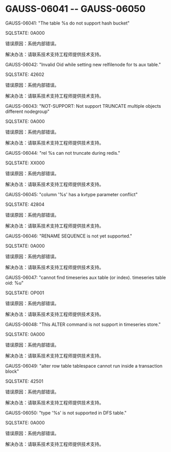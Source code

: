 # GAUSS-06041 -- GAUSS-06050

GAUSS-06041: "The table %s do not support hash bucket"

SQLSTATE: 0A000

错误原因：系统内部错误。

解决办法：请联系技术支持工程师提供技术支持。

GAUSS-06042: "Invalid Oid while setting new relfilenode for ts aux table."

SQLSTATE: 42602

错误原因：系统内部错误。

解决办法：请联系技术支持工程师提供技术支持。

GAUSS-06043: "NOT-SUPPORT: Not support TRUNCATE multiple objects different nodegroup"

SQLSTATE: 0A000

错误原因：系统内部错误。

解决办法：请联系技术支持工程师提供技术支持。

GAUSS-06044: "rel %s can not truncate during redis."

SQLSTATE: XX000

错误原因：系统内部错误。

解决办法：请联系技术支持工程师提供技术支持。

GAUSS-06045: "column '%s' has a kvtype parameter conflict"

SQLSTATE: 42804

错误原因：系统内部错误。

解决办法：请联系技术支持工程师提供技术支持。

GAUSS-06046: "RENAME SEQUENCE is not yet supported."

SQLSTATE: 0A000

错误原因：系统内部错误。

解决办法：请联系技术支持工程师提供技术支持。

GAUSS-06047: "cannot find timeseries aux table \(or index\). timeseries table oid: %u"

SQLSTATE: OP001

错误原因：系统内部错误。

解决办法：请联系技术支持工程师提供技术支持。

GAUSS-06048: "This ALTER command is not support in timeseries store."

SQLSTATE: 0A000

错误原因：系统内部错误。

解决办法：请联系技术支持工程师提供技术支持。

GAUSS-06049: "alter row table tablespace cannot run inside a transaction block"

SQLSTATE: 42501

错误原因：系统内部错误。

解决办法：请联系技术支持工程师提供技术支持。

GAUSS-06050: "type '%s' is not supported in DFS table."

SQLSTATE: 0A000

错误原因：系统内部错误。

解决办法：请联系技术支持工程师提供技术支持。

